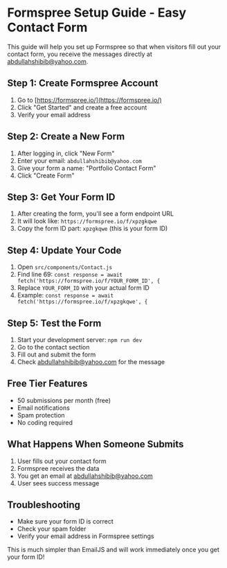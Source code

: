# Formspree Setup Guide - Easy Contact Form

This guide will help you set up Formspree so that when visitors fill out your contact form, you receive the messages directly at abdullahshibib@yahoo.com.

## Step 1: Create Formspree Account
1. Go to [https://formspree.io/](https://formspree.io/)
2. Click "Get Started" and create a free account
3. Verify your email address

## Step 2: Create a New Form
1. After logging in, click "New Form"
2. Enter your email: `abdullahshibib@yahoo.com`
3. Give your form a name: "Portfolio Contact Form"
4. Click "Create Form"

## Step 3: Get Your Form ID
1. After creating the form, you'll see a form endpoint URL
2. It will look like: `https://formspree.io/f/xpzgkqwe`
3. Copy the form ID part: `xpzgkqwe` (this is your form ID)

## Step 4: Update Your Code
1. Open `src/components/Contact.js`
2. Find line 69: `const response = await fetch('https://formspree.io/f/YOUR_FORM_ID', {`
3. Replace `YOUR_FORM_ID` with your actual form ID
4. Example: `const response = await fetch('https://formspree.io/f/xpzgkqwe', {`

## Step 5: Test the Form
1. Start your development server: `npm run dev`
2. Go to the contact section
3. Fill out and submit the form
4. Check abdullahshibib@yahoo.com for the message

## Free Tier Features
- 50 submissions per month (free)
- Email notifications
- Spam protection
- No coding required

## What Happens When Someone Submits
1. User fills out your contact form
2. Formspree receives the data
3. You get an email at abdullahshibib@yahoo.com
4. User sees success message

## Troubleshooting
- Make sure your form ID is correct
- Check your spam folder
- Verify your email address in Formspree settings

This is much simpler than EmailJS and will work immediately once you get your form ID!
